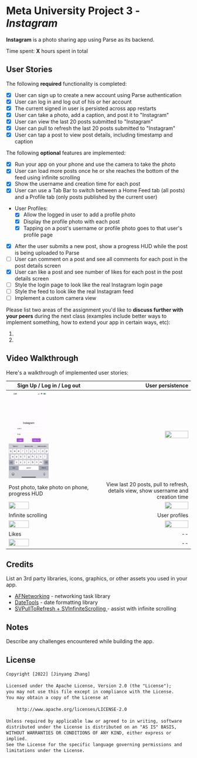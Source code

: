 # Meta University Project 3 - *Instagram*

**Instagram** is a photo sharing app using Parse as its backend.

Time spent: **X** hours spent in total

## User Stories

The following **required** functionality is completed:

- [x] User can sign up to create a new account using Parse authentication
- [x] User can log in and log out of his or her account
- [x] The current signed in user is persisted across app restarts
- [x] User can take a photo, add a caption, and post it to "Instagram"
- [x] User can view the last 20 posts submitted to "Instagram"
- [x] User can pull to refresh the last 20 posts submitted to "Instagram"
- [x] User can tap a post to view post details, including timestamp and caption

The following **optional** features are implemented:

- [x] Run your app on your phone and use the camera to take the photo
- [x] User can load more posts once he or she reaches the bottom of the feed using infinite scrolling
- [x] Show the username and creation time for each post
- [x] User can use a Tab Bar to switch between a Home Feed tab (all posts) and a Profile tab (only posts published by the current user)
- User Profiles:
  - [x] Allow the logged in user to add a profile photo
  - [x] Display the profile photo with each post
  - [x] Tapping on a post's username or profile photo goes to that user's profile page
- [x] After the user submits a new post, show a progress HUD while the post is being uploaded to Parse
- [ ] User can comment on a post and see all comments for each post in the post details screen
- [x] User can like a post and see number of likes for each post in the post details screen
- [ ] Style the login page to look like the real Instagram login page
- [ ] Style the feed to look like the real Instagram feed
- [ ] Implement a custom camera view

Please list two areas of the assignment you'd like to **discuss further with your peers** during the next class (examples include better ways to implement something, how to extend your app in certain ways, etc):

1.
2.

## Video Walkthrough

Here's a walkthrough of implemented user stories:

| Sign Up / Log in / Log out | User persistence |
| -------------------------- | -----:|
| <img src="https://github.com/alicezhang030/Instagram/blob/main/Showcase/signup_login.gif" width=50% height=50%> | <img src="https://github.com/alicezhang030/Instagram/blob/main/Showcase/persistence.gif" width=50% height=50%> | 
| Post photo, take photo on phone, progress HUD | View last 20 posts, pull to refresh, details view, show username and creation time |
| <img src="https://github.com/alicezhang030/Instagram/blob/main/Showcase/take%20and%20upload%20photo.gif" width=50% height=50%> | <img src="https://github.com/alicezhang030/Instagram/blob/main/Showcase/view%20last%2020%20posts%20pull%20to%20refresh%20details%20view.gif" width=50% height=50%> | 
| Infinite scrolling | User profiles |
| <img src="https://github.com/alicezhang030/Instagram/blob/main/Showcase/infinite%20scroll.gif" width=50% height=50%> | <img src="https://github.com/alicezhang030/Instagram/blob/main/Showcase/user%20profiles.gif" width=50% height=50%> | 
| Likes | -- |
| <img src="https://github.com/alicezhang030/Instagram/blob/main/Showcase/likes.gif" width=50% height=50%> | -- | 


## Credits

List an 3rd party libraries, icons, graphics, or other assets you used in your app.

- [AFNetworking](https://github.com/AFNetworking/AFNetworking) - networking task library
- [DateTools](https://github.com/MatthewYork/DateTools) - date formatting library
- [SVPullToRefresh + SVInfiniteScrolling
](https://github.com/samvermette/SVPullToRefresh) - assist with infinite scrolling

## Notes

Describe any challenges encountered while building the app.

## License

    Copyright [2022] [Jinyang Zhang]

    Licensed under the Apache License, Version 2.0 (the "License");
    you may not use this file except in compliance with the License.
    You may obtain a copy of the License at

        http://www.apache.org/licenses/LICENSE-2.0

    Unless required by applicable law or agreed to in writing, software
    distributed under the License is distributed on an "AS IS" BASIS,
    WITHOUT WARRANTIES OR CONDITIONS OF ANY KIND, either express or implied.
    See the License for the specific language governing permissions and
    limitations under the License.
